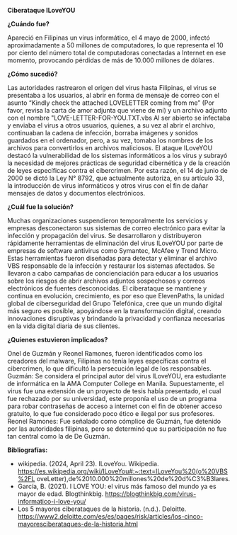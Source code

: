 **Ciberataque ILoveYOU**

**¿Cuándo fue?**

Apareció en Filipinas un virus informático, el 4 mayo de 2000, infectó aproximadamente
a 50 millones de computadores, lo que representa el 10 por ciento del número total de
computadoras conectadas a Internet en ese momento, provocando pérdidas de más de
10.000 millones de dólares.

**¿Cómo sucedió?**

Las autoridades rastrearon el origen del virus hasta Filipinas, el virus se presentaba a los
usuarios, al abrir en forma de mensaje de correo con el asunto “Kindly check the attached
LOVELETTER coming from me” (Por favor, revisa la carta de amor adjunta que viene
de mí) y un archivo adjunto con el nombre "LOVE-LETTER-FOR-YOU.TXT.vbs
Al ser abierto se infectaba y enviaba el virus a otros usuarios, quienes, a su vez al abrir el
archivo, continuaban la cadena de infección, borraba imágenes y sonidos guardados en el
ordenador, pero, a su vez, tomaba los nombres de los archivos para convertirlos en
archivos maliciosos.
El ataque ILoveYOU destacó la vulnerabilidad de los sistemas informáticos a los virus y
subrayó la necesidad de mejores prácticas de seguridad cibernética y de la creación de
leyes específicas contra el cibercrimen.
Por esta razón, el 14 de junio de 2000 se dictó la Ley N° 8792, que actualmente autoriza,
en su artículo 33, la introducción de virus informáticos y otros virus con el fin de dañar
mensajes de datos y documentos electrónicos.

**¿Cuál fue la solución?**

Muchas organizaciones suspendieron temporalmente los servicios y empresas
desconectaron sus sistemas de correo electrónico para evitar la infección y propagación
del virus.
Se desarrollaron y distribuyeron rápidamente herramientas de eliminación del virus
ILoveYOU por parte de empresas de software antivirus como Symantec, McAfee y Trend
Micro.
Estas herramientas fueron diseñadas para detectar y eliminar el archivo VBS responsable
de la infección y restaurar los sistemas afectados.
Se llevaron a cabo campañas de concienciación para educar a los usuarios sobre los riesgos de
abrir archivos adjuntos sospechosos y correos electrónicos de fuentes desconocidas.
El ciberataque se mantiene y continua en evolución, crecimiento, es por eso que
ElevenPaths, la unidad global de ciberseguridad del Grupo Telefónica, cree que un
mundo digital más seguro es posible, apoyándose en la transformación digital, creando
innovaciones disruptivas y brindando la privacidad y confianza necesarias en la vida
digital diaria de sus clientes.

**¿Quienes estuvieron implicados?**

Onel de Guzmán y Reonel Ramones, fueron identificados como los creadores del
malware, Filipinas no tenía leyes específicas contra el cibercrimen, lo que dificultó la
persecución legal de los responsables.
Guzmán: Se considera el principal autor del virus ILoveYOU, era estudiante de
informática en la AMA Computer College en Manila.
Supuestamente, el virus fue una extensión de un proyecto de tesis había presentado, el
cual fue rechazado por su universidad, este proponía el uso de un programa para robar
contraseñas de acceso a internet con el fin de obtener acceso gratuito, lo que fue
considerado poco ético e ilegal por sus profesores.
Reonel Ramones: Fue señalado como cómplice de Guzmán, fue detenido por las
autoridades filipinas, pero se determinó que su participación no fue tan central como la de
De Guzmán.

**Bibliografías:**

* wikipedia. (2024, April 23). ILoveYou. Wikipedia.
https://es.wikipedia.org/wiki/ILoveYou#:~:text=ILoveYou%20(o%20VBS%2FL
oveLetter),de%2010.000%20millones%20de%20d%C3%B3lares.
* García, B. (2021). I LOVE YOU: el virus más famoso del mundo ya es mayor de
edad. Blogthinkbig. https://blogthinkbig.com/virus-informatico-i-love-you/
* Los 5 mayores ciberataques de la historia. (n.d.). Deloitte.
https://www2.deloitte.com/es/es/pages/risk/articles/los-cinco-mayoresciberataques-de-la-historia.html
